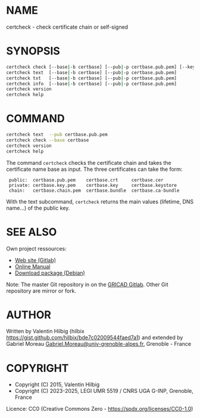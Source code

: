 # NAME

certcheck - check certificate chain or self-signed

# SYNOPSIS

```bash
certcheck check [--base|-b certbase] [--pub|-p certbase.pub.pem] [--key|-k certbase.key.pem] [--chain|-c certbase.chain.pem]
certcheck text  [--base|-b certbase] [--pub|-p certbase.pub.pem]
certcheck txt   [--base|-b certbase] [--pub|-p certbase.pub.pem]
certcheck info  [--base|-b certbase] [--pub|-p certbase.pub.pem]
certcheck version
certcheck help
```

# COMMAND

```bash
certcheck text  --pub certbase.pub.pem
certcheck check --base certbase
certcheck version
certcheck help
```

The command `certcheck` checks the certificate chain
and takes the certificate name base as input.
The three certificates can take the form:

     public:  certbase.pub.pem    certbase.crt     certbase.cer
     private: certbase.key.pem    certbase.key     certbase.keystore
     chain:   certbase.chain.pem  certbase.bundle  certbase.ca-bundle

With the text subcommand, `certcheck` returns the main values
(lifetime, DNS name...) of the public key.

# SEE ALSO

Own project ressources:

* [Web site (Gitlab)](https://gricad-gitlab.univ-grenoble-alpes.fr/legi/soft/trokata/certcheck)
* [Online Manual](https://legi.gricad-pages.univ-grenoble-alpes.fr/soft/trokata/certcheck/certcheck.html)
* [Download package (Debian)](https://legi.gricad-pages.univ-grenoble-alpes.fr/soft/trokata/certcheck/download/)

Note: The master Git repository in on the [GRICAD Gitlab](https://gricad-gitlab.univ-grenoble-alpes.fr/legi/soft/trokata/certcheck).
Other Git repository are mirror or fork.

# AUTHOR

Written by Valentin Hilbig (hilbix https://gist.github.com/hilbix/bde7c02009544faed7a1)
and extended by Gabriel Moreau <Gabriel.Moreau@univ-grenoble-alpes.fr>, Grenoble - France

# COPYRIGHT

* Copyright (C) 2015, Valentin Hilbig
* Copyright (C) 2023-2025, LEGI UMR 5519 / CNRS UGA G-INP, Grenoble, France

Licence: CC0 (Creative Commons Zero - https://spdx.org/licenses/CC0-1.0)
